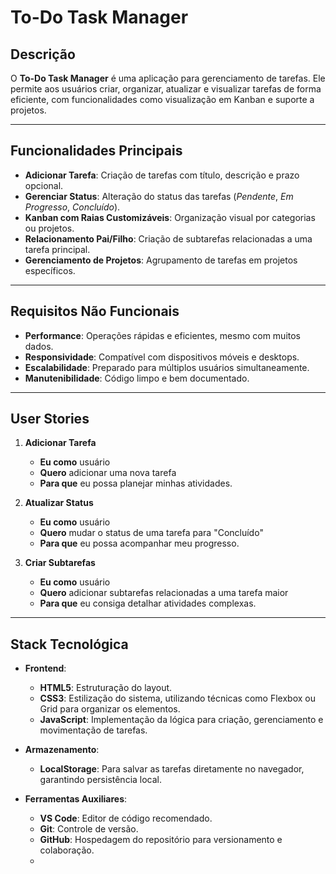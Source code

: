 # To-Do Task Manager

## Descrição
O **To-Do Task Manager** é uma aplicação para gerenciamento de tarefas. Ele permite aos usuários criar, organizar, atualizar e visualizar tarefas de forma eficiente, com funcionalidades como visualização em Kanban e suporte a projetos.

---

## Funcionalidades Principais
- **Adicionar Tarefa**: Criação de tarefas com título, descrição e prazo opcional.
- **Gerenciar Status**: Alteração do status das tarefas (*Pendente*, *Em Progresso*, *Concluído*).
- **Kanban com Raias Customizáveis**: Organização visual por categorias ou projetos.
- **Relacionamento Pai/Filho**: Criação de subtarefas relacionadas a uma tarefa principal.
- **Gerenciamento de Projetos**: Agrupamento de tarefas em projetos específicos.

---

## Requisitos Não Funcionais
- **Performance**: Operações rápidas e eficientes, mesmo com muitos dados.
- **Responsividade**: Compatível com dispositivos móveis e desktops.
- **Escalabilidade**: Preparado para múltiplos usuários simultaneamente.
- **Manutenibilidade**: Código limpo e bem documentado.

---

## User Stories
1. **Adicionar Tarefa**
   - **Eu como** usuário
   - **Quero** adicionar uma nova tarefa
   - **Para que** eu possa planejar minhas atividades.

2. **Atualizar Status**
   - **Eu como** usuário
   - **Quero** mudar o status de uma tarefa para "Concluído"
   - **Para que** eu possa acompanhar meu progresso.

3. **Criar Subtarefas**
   - **Eu como** usuário
   - **Quero** adicionar subtarefas relacionadas a uma tarefa maior
   - **Para que** eu consiga detalhar atividades complexas.

---

## Stack Tecnológica

- **Frontend**:  
  - **HTML5**: Estruturação do layout.  
  - **CSS3**: Estilização do sistema, utilizando técnicas como Flexbox ou Grid para organizar os elementos.  
  - **JavaScript**: Implementação da lógica para criação, gerenciamento e movimentação de tarefas.

- **Armazenamento**:  
  - **LocalStorage**: Para salvar as tarefas diretamente no navegador, garantindo persistência local.

- **Ferramentas Auxiliares**:  
  - **VS Code**: Editor de código recomendado.  
  - **Git**: Controle de versão.  
  - **GitHub**: Hospedagem do repositório para versionamento e colaboração.
  - 

   
